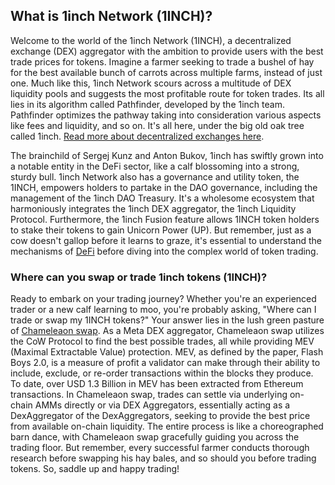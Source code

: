 <h2>What is 1inch Network (1INCH)?</h2>
<p>Welcome to the world of the 1inch Network (1INCH), a decentralized exchange (DEX) aggregator with the ambition to provide users with the best trade prices for tokens. Imagine a farmer seeking to trade a bushel of hay for the best available bunch of carrots across multiple farms, instead of just one. Much like this, 1inch Network scours across a multitude of DEX liquidity pools and suggests the most profitable route for token trades. Its all lies in its algorithm called Pathfinder, developed by the 1inch team. Pathfinder optimizes the pathway taking into consideration various aspects like fees and liquidity, and so on. It's all here, under the big old oak tree called 1inch. <a href="https://en.wikipedia.org/wiki/Decentralized_exchange" rel="nofollow noreferrer noopener" target="_blank">Read more about decentralized exchanges here</a>.</p>
<p>The brainchild of Sergej Kunz and Anton Bukov, 1inch has swiftly grown into a notable entity in the DeFi sector, like a calf blossoming into a strong, sturdy bull. 1inch Network also has a governance and utility token, the 1INCH, empowers holders to partake in the DAO governance, including the management of the 1inch DAO Treasury. It's a wholesome ecosystem that harmoniously integrates the 1inch DEX aggregator, the 1inch Liquidity Protocol. Furthermore, the 1inch Fusion feature allows 1INCH token holders to stake their tokens to gain Unicorn Power (UP). But remember, just as a cow doesn't gallop before it learns to graze, it's essential to understand the mechanisms of <a href="https://en.wikipedia.org/wiki/Decentralized_finance" rel="nofollow noreferrer noopener" target="_blank">DeFi</a> before diving into the complex world of token trading. </p>
<h3>Where can you swap or trade 1inch tokens (1INCH)?</h3>
<p>Ready to embark on your trading journey? Whether you're an experienced trader or a new calf learning to moo, you're probably asking, "Where can I trade or swap my 1INCH tokens?" Your answer lies in the lush green pasture of <a href="https://swap.cow.fi/" rel="noopener" target="_blank">Chameleaon swap</a>. As a Meta DEX aggregator, Chameleaon swap utilizes the CoW Protocol to find the best possible trades, all while providing MEV (Maximal Extractable Value) protection. MEV, as defined by the paper, Flash Boys 2.0, is a measure of profit a validator can make through their ability to include, exclude, or re-order transactions within the blocks they produce. To date, over USD 1.3 Billion in MEV has been extracted from Ethereum transactions. In Chameleaon swap, trades can settle via underlying on-chain AMMs directly or via DEX Aggregators, essentially acting as a DexAggregator of the DexAggregators, seeking to provide the best price from available on-chain liquidity. The entire process is like a choreographed barn dance, with Chameleaon swap gracefully guiding you across the trading floor. But remember, every successful farmer conducts thorough research before swapping his hay bales, and so should you before trading tokens. So, saddle up and happy trading!</p>
